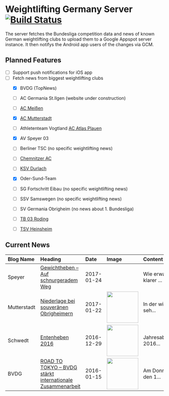 # Weightlifting Germany Server [![Build Status](https://travis-ci.org/WGierke/weightlifting_germany_server.svg?branch=master)](https://travis-ci.org/WGierke/weightlifting_germany_server)

The server fetches the Bundesliga competition data and news of known German weightlifting clubs to upload them to a Google Appspot server instance.
It then notifys the Android app users of the changes via GCM.

## Planned Features
- [ ] Support push notifications for iOS app  
- [ ] Fetch news from biggest weightlifting clubs
    - [X] BVDG (TopNews)
    - [ ] AC Germania St.Ilgen (website under construction)
    - [ ] [AC Meißen](http://www.ac-meissen.de/index.php?start=1)
    - [X] [AC Mutterstadt](http://www.ac-mutterstadt.de/index.php?start=1)
    - [ ] Athletenteam Vogtland [AC Atlas Plauen](https://acatlas.wordpress.com/)
    - [X] AV Speyer 03
    - [ ] Berliner TSC (no specific weightlifting news)
    - [ ] [Chemnitzer AC](http://chemnitzer-athletenclub.de/aktuelles/news/page/1/)
    - [ ] [KSV Durlach](http://ksvdurlach.de/news?page_n54=1)
    - [X] Oder-Sund-Team
    - [ ] SG Fortschritt Eibau (no specific weightlifting news)
    - [ ] SSV Samswegen (no specific weightlifting news)
    - [ ] SV Germania Obrigheim (no news about 1. Bundesliga)
    - [ ] [TB 03 Roding](http://www.tb03-gewichtheben.de/page/1/)
    - [ ] [TSV Heinsheim](http://gewichtheben.tsv-heinsheim.de/index.php?start=1)


## Current News

| Blog Name   | Heading                                                                                                                                                   | Date       | Image                                                                                                                   | Content                 |
|:------------|:----------------------------------------------------------------------------------------------------------------------------------------------------------|:-----------|:------------------------------------------------------------------------------------------------------------------------|:------------------------|
| Speyer      | [Gewichtheben – Auf schnurgeradem Weg](http://www.av03-speyer.de/2017/01/gewichtheben-auf-schnurgeradem-weg/)                                             | 2017-01-24 |                                                                                                                         | Wie erwartet klarer ... |
| Mutterstadt | [Niederlage bei souveränen Obrigheimern](http://www.ac-mutterstadt.de/index.php?start=0&heading=369b31e843d4552d064ef6149a87cc7d1485039600.0)             | 2017-01-22 | <img src='http://www.ac-mutterstadt.de//images/Screenshot_2017-01-22-10-43-15-1_resized.png' width='100px'/>            | In der wie immer seh... |
| Schwedt     | [Entenheben 2016](http://gewichtheben.blauweiss65-schwedt.de/?p=7366)                                                                                     | 2016-12-29 | <img src='http://gewichtheben.blauweiss65-schwedt.de/wp-content/uploads/2016/12/Entenheben-300x218.jpg' width='100px'/> | Jahresabschluss 2016... |
| BVDG        | [ROAD TO TOKYO – BVDG stärkt internationale Zusammenarbeit](http://www.german-weightlifting.de/road-to-tokyo-bvdg-staerkt-internationale-zusammenarbeit/) | 2016-01-15 | <img src='http://www.german-weightlifting.de/wp-content/uploads/2017/01/image003.jpg' width='100px'/>                   | Am Donnerstag, den 1... |